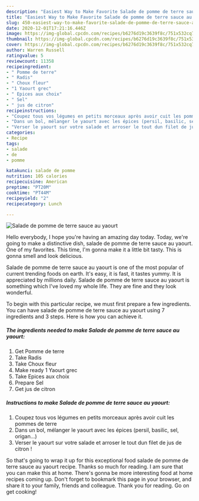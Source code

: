 ```yaml
---
description: "Easiest Way to Make Favorite Salade de pomme de terre sauce au yaourt"
title: "Easiest Way to Make Favorite Salade de pomme de terre sauce au yaourt"
slug: 450-easiest-way-to-make-favorite-salade-de-pomme-de-terre-sauce-au-yaourt
date: 2020-12-01T17:21:16.446Z
image: https://img-global.cpcdn.com/recipes/b6276d19c3639f8c/751x532cq70/salade-de-pomme-de-terre-sauce-au-yaourt-photo-principale-de-la-recette.jpg
thumbnail: https://img-global.cpcdn.com/recipes/b6276d19c3639f8c/751x532cq70/salade-de-pomme-de-terre-sauce-au-yaourt-photo-principale-de-la-recette.jpg
cover: https://img-global.cpcdn.com/recipes/b6276d19c3639f8c/751x532cq70/salade-de-pomme-de-terre-sauce-au-yaourt-photo-principale-de-la-recette.jpg
author: Warren Russell
ratingvalue: 5
reviewcount: 11358
recipeingredient:
- " Pomme de terre"
- " Radis"
- " Choux fleur"
- "1 Yaourt grec"
- " Epices aux choix"
- " Sel"
- " jus de citron"
recipeinstructions:
- "Coupez tous vos légumes en petits morceaux après avoir cuit les pommes de terre"
- "Dans un bol, mélanger le yaourt avec les épices (persil, basilic, sel, origan...)"
- "Verser le yaourt sur votre salade et arroser le tout dun filet de jus de citron !"
categories:
- Recipe
tags:
- salade
- de
- pomme

katakunci: salade de pomme 
nutrition: 105 calories
recipecuisine: American
preptime: "PT20M"
cooktime: "PT44M"
recipeyield: "2"
recipecategory: Lunch

---
```



![Salade de pomme de terre sauce au yaourt](https://img-global.cpcdn.com/recipes/b6276d19c3639f8c/751x532cq70/salade-de-pomme-de-terre-sauce-au-yaourt-photo-principale-de-la-recette.jpg)

Hello everybody, I hope you're having an amazing day today. Today, we're going to make a distinctive dish, salade de pomme de terre sauce au yaourt. One of my favorites. This time, I'm gonna make it a little bit tasty. This is gonna smell and look delicious.

Salade de pomme de terre sauce au yaourt is one of the most popular of current trending foods on earth. It's easy, it is fast, it tastes yummy. It is appreciated by millions daily. Salade de pomme de terre sauce au yaourt is something which I've loved my whole life. They are fine and they look wonderful.




To begin with this particular recipe, we must first prepare a few ingredients. You can have salade de pomme de terre sauce au yaourt using 7 ingredients and 3 steps. Here is how you can achieve it.

<!--inarticleads1-->

##### The ingredients needed to make Salade de pomme de terre sauce au yaourt:

1. Get  Pomme de terre
1. Take  Radis
1. Take  Choux fleur
1. Make ready 1 Yaourt grec
1. Take  Epices aux choix
1. Prepare  Sel
1. Get  jus de citron




<!--inarticleads2-->

##### Instructions to make Salade de pomme de terre sauce au yaourt:

1. Coupez tous vos légumes en petits morceaux après avoir cuit les pommes de terre
1. Dans un bol, mélanger le yaourt avec les épices (persil, basilic, sel, origan...)
1. Verser le yaourt sur votre salade et arroser le tout dun filet de jus de citron !




So that's going to wrap it up for this exceptional food salade de pomme de terre sauce au yaourt recipe. Thanks so much for reading. I am sure that you can make this at home. There's gonna be more interesting food at home recipes coming up. Don't forget to bookmark this page in your browser, and share it to your family, friends and colleague. Thank you for reading. Go on get cooking!
